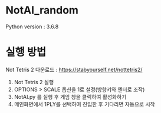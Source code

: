 # NotAI_random

Python version : 3.6.8

# 실행 방법

Not Tetris 2 다운로드 : https://stabyourself.net/nottetris2/

1. Not Tetris 2 실행
2. OPTIONS > SCALE 옵션을 1로 설정(방향키와 엔터로 조작)
3. NotAI.py 를 실행 후 게임 창을 클릭하여 활성화하기
4. 메인화면에서 1PLY를 선택하여 진입한 후 기다리면 자동으로 시작
